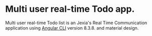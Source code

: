 # Multi user real-time Todo app.
Multi user real-time Todo list is an Jexia's Real Time Communication application using [Angular CLI](https://github.com/angular/angular-cli) version 8.3.8. and material design.
